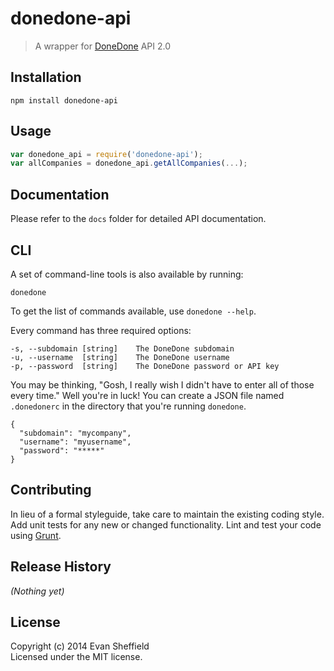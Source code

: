 # donedone-api

> A wrapper for [DoneDone](http://www.getdonedone.com/) API 2.0

## Installation
`npm install donedone-api`

## Usage
```javascript
var donedone_api = require('donedone-api');
var allCompanies = donedone_api.getAllCompanies(...);
```

## Documentation
Please refer to the `docs` folder for detailed API documentation.

## CLI
A set of command-line tools is also available by running:

`donedone`

To get the list of commands available, use `donedone --help`.

Every command has three required options:

```
-s, --subdomain [string]    The DoneDone subdomain
-u, --username  [string]    The DoneDone username
-p, --password  [string]    The DoneDone password or API key
```

You may be thinking, "Gosh, I really wish I didn't have to enter all of those every time." Well you're in luck!
You can create a JSON file named `.donedonerc` in the directory that you're running `donedone`.

```
{
  "subdomain": "mycompany",
  "username": "myusername",
  "password": "*****"
}
```

## Contributing
In lieu of a formal styleguide, take care to maintain the existing coding style. Add unit tests for any new or changed functionality. Lint and test your code using [Grunt](http://gruntjs.com/).

## Release History
_(Nothing yet)_

## License
Copyright (c) 2014 Evan Sheffield  
Licensed under the MIT license.
